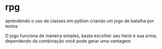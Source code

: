 # rpg
 aprendendo o uso de classes em python criando um jogo de batalha por textos 

O jogo funciona de maneira simples, basta escolher seu herói e sua arma, dependendo da combinação você pode gerar uma vantagem


